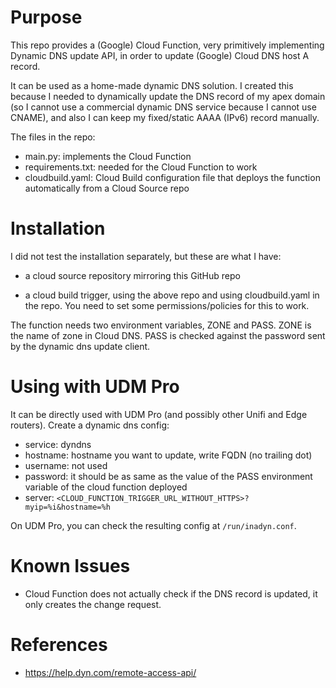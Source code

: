 # Purpose

This repo provides a (Google) Cloud Function, very primitively implementing Dynamic DNS update API, in order to update (Google) Cloud DNS host A record.

It can be used as a home-made dynamic DNS solution. I created this because I needed to dynamically update the DNS record of my apex domain (so I cannot use a commercial dynamic DNS service because I cannot use CNAME), and also I can keep my fixed/static AAAA (IPv6) record manually.

The files in the repo:

- main.py: implements the Cloud Function
- requirements.txt: needed for the Cloud Function to work
- cloudbuild.yaml: Cloud Build configuration file that deploys the function automatically from a Cloud Source repo

# Installation

I did not test the installation separately, but these are what I have:

- a cloud source repository mirroring this GitHub repo

- a cloud build trigger, using the above repo and using cloudbuild.yaml in the repo. You need to set some permissions/policies for this to work.

The function needs two environment variables, ZONE and PASS. ZONE is the name of zone in Cloud DNS. PASS is checked against the password sent by the dynamic dns update client.

# Using with UDM Pro

It can be directly used with UDM Pro (and possibly other Unifi and Edge routers). Create a dynamic dns config:

- service: dyndns
- hostname: hostname you want to update, write FQDN (no trailing dot)
- username: not used
- password: it should be as same as the value of the PASS environment variable of the cloud function deployed
- server: `<CLOUD_FUNCTION_TRIGGER_URL_WITHOUT_HTTPS>?myip=%i&hostname=%h`

On UDM Pro, you can check the resulting config at `/run/inadyn.conf`. 

# Known Issues

- Cloud Function does not actually check if the DNS record is updated, it only creates the change request.

# References

- https://help.dyn.com/remote-access-api/
